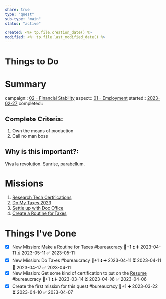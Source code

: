 ```yaml
---
share: true
type: "quest"
sub-type: "main"
status: "active"

created: <%+ tp.file.creation_date() %> 
modified: <%+ tp.file.last_modified_date() %>
---
```

 
 
# Things to Do





# Summary
campaign:: [02 - Financial Stability](./02%20-%20Financial%20Stability.md)
aspect:: [01 - Employment](./01%20-%20Employment.md)
started::  [2023-02-27](./2023-02-27.md)
completed::

## Complete Criteria:
1. Own the means of production
2. Call no man boss

## Why is this important?:
Viva la revolution.  Sunrise, parabellum.

# Missions
1. [Research Tech Certifications](./Research%20Tech%20Certifications.md)
2. [Do My Taxes 2023](./Do%20My%20Taxes%202023.md)
3. [Settle up with Doc Office](./Settle%20up%20with%20Doc%20Office.md)
4. [Create a Routine for Taxes](./Create%20a%20Routine%20for%20Taxes.md)

# Things I've Done
- [x] New Mission: Make a Routine for Taxes  #bureaucracy 🥄+1 ⏫ ➕ 2023-04-11 ⏳ 2023-05-11 ✅ 2023-05-11
- [x] New Mission: Do Taxes #bureaucracy 🥄+1 ⏫ ➕ 2023-04-11 ⏳ 2023-04-11 📅 2023-04-17 ✅ 2023-04-11
 - [x] New Mission: Get some kind of certification to put on the [Resume](./Resume.md) #bureaucracy 🥄+1 ⏫ ➕ 2023-03-14 ⏳ 2023-04-06 ✅ 2023-04-06
- [x] Create the first mission for this quest #bureaucracy 🥄+1 ➕ 2023-03-22 ⏳ 2023-04-10 ✅ 2023-04-07